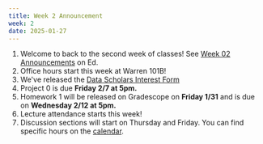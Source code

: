 ```yaml
---
title: Week 2 Announcement
week: 2
date: 2025-01-27
---
```


1. Welcome to back to the second week of classes! See [Week 02 Announcements](https://edstem.org/us/courses/74385/discussion/6047932) on Ed.
2. Office hours start this week at Warren 101B! 
3. We've released the [Data Scholars Interest Form](https://docs.google.com/forms/d/e/1FAIpQLScUoV9_WTDV4WccS1g0Bk2G5CTYYyVRm23L1Fd3avVBIImwYA/viewform) 
4. Project 0 is due **Friday 2/7 at 5pm.**
5. Homework 1 will be released on Gradescope on **Friday 1/31** and is due on **Wednesday 2/12 at 5pm.**
6. Lecture attendance starts this week!
7. Discussion sections will start on Thursday and Friday. You can find specific hours on the [calendar](calendar).


<!--Project 0 is due this week!

{: .note}
> Project 0 due date has been extended by 24 hours

* **Homework 1 has been released, and is due Wed 9/18**
See [Week 2 Ed announcement](https://edstem.org/us/courses/63937/discussion/5210724){:target="\_blank"}.-->
